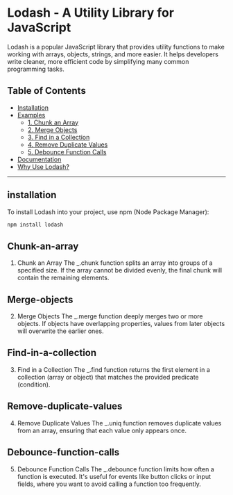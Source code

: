 # Lodash - A Utility Library for JavaScript

Lodash is a popular JavaScript library that provides utility functions to make working with arrays, objects, strings, and more easier. It helps developers write cleaner, more efficient code by simplifying many common programming tasks.

## Table of Contents

- [Installation](#installation)
- [Examples](#examples)
  - [1. Chunk an Array](#1-chunk-an-array)
  - [2. Merge Objects](#2-merge-objects)
  - [3. Find in a Collection](#3-find-in-a-collection)
  - [4. Remove Duplicate Values](#4-remove-duplicate-values)
  - [5. Debounce Function Calls](#5-debounce-function-calls)
- [Documentation](#documentation)
- [Why Use Lodash?](#why-use-lodash)

---

## installation

To install Lodash into your project, use npm (Node Package Manager):

```bash
npm install lodash
```

## Chunk-an-array

1. Chunk an Array
The _.chunk function splits an array into groups of a specified size. If the array cannot be divided evenly, the final chunk will contain the remaining elements.

## Merge-objects

2. Merge Objects
The _.merge function deeply merges two or more objects. If objects have overlapping properties, values from later objects will overwrite the earlier ones.

## Find-in-a-collection

3. Find in a Collection
The _.find function returns the first element in a collection (array or object) that matches the provided predicate (condition).

## Remove-duplicate-values

4. Remove Duplicate Values
The _.uniq function removes duplicate values from an array, ensuring that each value only appears once.

## Debounce-function-calls

5. Debounce Function Calls
The _.debounce function limits how often a function is executed. It's useful for events like button clicks or input fields, where you want to avoid calling a function too frequently.

